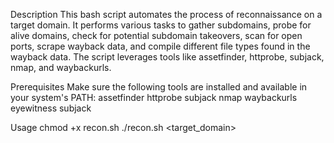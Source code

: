 Description
This bash script automates the process of reconnaissance on a target domain. It performs various tasks to gather subdomains, probe for alive domains, check for potential subdomain takeovers, scan for open ports, scrape wayback data, and compile different file types found in the wayback data. The script leverages tools like assetfinder, httprobe, subjack, nmap, and waybackurls.


Prerequisites
Make sure the following tools are installed and available in your system's PATH:
assetfinder
httprobe
subjack
nmap
waybackurls
eyewitness
subjack

Usage
chmod +x recon.sh
./recon.sh <target_domain>

 
